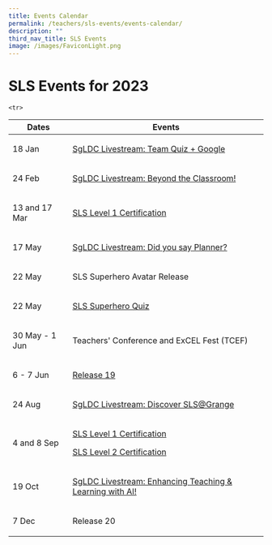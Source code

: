 ```yaml
---
title: Events Calendar
permalink: /teachers/sls-events/events-calendar/
description: ""
third_nav_title: SLS Events
image: /images/FaviconLight.png
---
```

<h1>SLS Events for 2023</h1>
<table>
<thead>
<tr>
<th>Dates</th>
<th>Events</th>
</tr>
</thead>
<tbody>
<tr>
<!--1st column-->
<td>
<p>18 Jan</p>
</td>
<!--2nd column-->
<td>
<p><a target="_blank" href="https://youtu.be/xtB_uT1WhVw?list=PLQxzGTcC-xNUWDHiwCmHgBGMSnuKtoEiT">SgLDC Livestream: Team Quiz + Google</a></p>
</td>
</tr>                    
<tr>
<!--1st column-->
<td>
<p>24 Feb</p>
</td>
<!--2nd column-->
<td>
<p><a target="_blank" href="https://youtu.be/p94xDFNcXWw?list=PLQxzGTcC-xNUWDHiwCmHgBGMSnuKtoEiT">SgLDC Livestream: Beyond the Classroom!</a></p>
</td>
</tr>
<tr>
<!--1st column-->
<td>
<p>13 and 17 Mar</p>
</td>
<!--2nd column-->
<td>
<p><a target="_blank" href="https://go.gov.sg/sls-level1-course">SLS Level 1 Certification</a></p>
</td>
</tr>
<tr>
<!--1st column-->
<td>
<p>17 May</p>
</td>
<!--2nd column-->
<td>
<p><a target="_blank" href="https://youtu.be/IegVQiyoaR8">SgLDC Livestream: Did you say Planner?</a></p>
</td>
</tr>
<tr>
<!--1st column-->
<td>
<p>22 May</p>
</td>
<!--2nd column-->
<td>
<p>SLS Superhero Avatar Release</p>
</td>
</tr>          
<tr>
<!--1st column-->
<td>
<p>22 May</p>
</td>
<!--2nd column-->
<td>
<p><a target="_blank" href="/teachers/sls-superhero-quiz/index/">SLS Superhero Quiz</a></p>
</td>
</tr>
<tr>
<!--1st column-->
<td>
<p>30 May - 1 Jun</p>
</td>
<!--2nd column-->
<td>
<p>Teachers' Conference and ExCEL Fest (TCEF)</p>
</td>
</tr>
<tr>
<!--1st column-->
<td>
<p>6 - 7 Jun</p>
</td>
<!--2nd column-->
<td>
<p><a target="_blank" href="/latest-news/changelog/7-jun-2023/">Release 19</a></p>
</td>
</tr>              

	<tr>
<!--1st column-->
<td>
<p>24 Aug</p>
</td>
<!--2nd column-->
<td>
<p><a target="_blank" href="https://www.youtube.com/watch?v=f_exi3N62Nk">SgLDC Livestream: Discover SLS@Grange</a></p>
</td>
</tr>
<tr>
<!--1st column-->
<td>
<p>4 and 8 Sep</p>
</td>
<!--2nd column-->
<td>
<p><a target="_blank" href="https://go.gov.sg/sls-level1-course">SLS Level 1 Certification</a></p>
<p><a target="_blank" href="https://go.gov.sg/sls-level2-course-organise">SLS Level 2 Certification</a></p>
</td>
</tr>
<tr>
<!--1st column-->
<td>
<p>19 Oct</p>
</td>
<!--2nd column-->
<td>
<p><a target="_blank" href="https://go.gov.sg/sls-spotlight-oct">SgLDC Livestream: Enhancing Teaching &amp; Learning with AI!</a></p>
</td>
</tr>
<tr>
<!--1st column-->
<td>
<p>7 Dec</p>
</td>
<!--2nd column-->
<td>
<p>Release 20</p>
</td>
</tr>
</tbody>
</table>